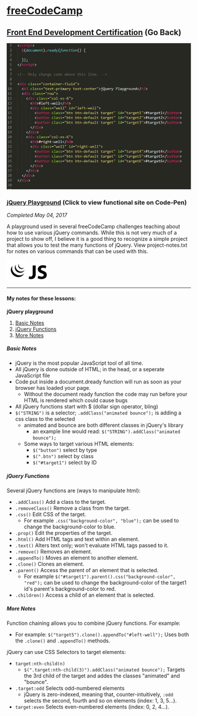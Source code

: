 # [freeCodeCamp](https://github.com/Squibs/freeCodeCamp#freecodecamp)

## [Front End Development Certification](https://github.com/Squibs/freeCodeCamp/tree/master/Front%20End%20Development%20Certification#jquery-playground) (Go Back)

<a href="https://codepen.io/Sulph/pen/aWEyaK" target="_blank"><img src="../../Images/screenshot-jquery-playground.png" height="400" alt="Screenshot of jQuery Playground html and jQuery source code."/></a>

### [jQuery Playground](https://codepen.io/Sulph/pen/aWEyaK) (Click to view functional site on Code-Pen)

<em>Completed May 04, 2017</em>

A playground used in several freeCodeCamp challenges teaching about how to use various jQuery commands. While this is not very much of a project to show off, I believe it is a good thing to recognize a simple project that allows you to test the many functions of jQuery. View project-notes.txt for notes on various commands that can be used with this.

<img src="../../Images/icon-jquery.png" height="60" alt="jQuery Icon"/><img src="../../Images/icon-javascript.png" height="50" alt="JavaScript Icon"/>

---

#### My notes for these lessons:

<b>jQuery playground</b>

1. [Basic Notes](#basic-notes)
2. [jQuery Functions](jquery-functions)
3. [More Notes](#more-notes)

##### Basic Notes

- jQuery is the most popular JavaScript tool of all time.
- All jQuery is done outside of HTML; in the head, or a seperate JavaScript file 
- Code put inside a document.dready function will run as soon as your browser has loaded your page.
	- Without the document ready function the code may run before your HTML is rendered which could cause bugs
- All jQuery functions start with $ (dollar sign operator, bling)
- ```$("STRING")``` is a selector; ```.addClass("animated bounce");``` is adding a css class to the selected
	- animated and bounce are both different classes in jQuery's library
		- an example line would read: ```$("STRING").addClass("animated bounce");```
	- Some ways to target various HTML elements:
		- ```$("button")``` select by type
		- ```$(".btn")``` select by class
		- ```$("#target1")``` select by ID

##### jQuery Functions

Several jQuery functions are (ways to manipulate html):
 - ```.addClass()``` Add a class to the target.
 - ```.removeClass()``` Remove a class from the target.
 - ```.css()``` Edit CSS of the target.
 	- For example ```.css("background-color", "blue");``` can be used to change the background-color to blue.
 - ```.prop()``` Edit the properties of the target.
 - ```.html()``` Add HTML tags and text within an element.
 - ```.text()``` Alters text only; won't evaluate HTML tags passed to it.
 - ```.remove()``` Removes an element.
 - ```.appendTo()``` Moves an element to another element.
 - ```.clone()``` Clones an element.
 - ```.parent()``` Access the parent of an element that is selected.
 	- For example ```$("#target1").parent().css("background-color", "red");``` can be used to change the background-color of the target1 id's parent's background-color to red.
 - ```.children()``` Access a child of an element that is selected.

##### More Notes

Function chaining allows you to combine jQuery functions. For example:
- For example: ```$("target5").clone().appendTo("#left-well");``` Uses both the ```.clone()``` and ```.appendTo()``` methods.

jQuery can use CSS Selectors to target elements:
- ```target:nth-child(n)```
	- ```$(".target:nth-child(3)").addClass("animated bounce");``` Targets the 3rd child of the target and addes the classes "animated" and "bounce".
- ```.target:odd``` Selects odd-numbered elements
	- jQuery is zero-indexed, meaning that, counter-intuitively, ```:odd``` selects the second, fourth and so on elements (index: 1, 3, 5...).
- ```target:even``` Selects even-numbered elements (index: 0, 2, 4...).